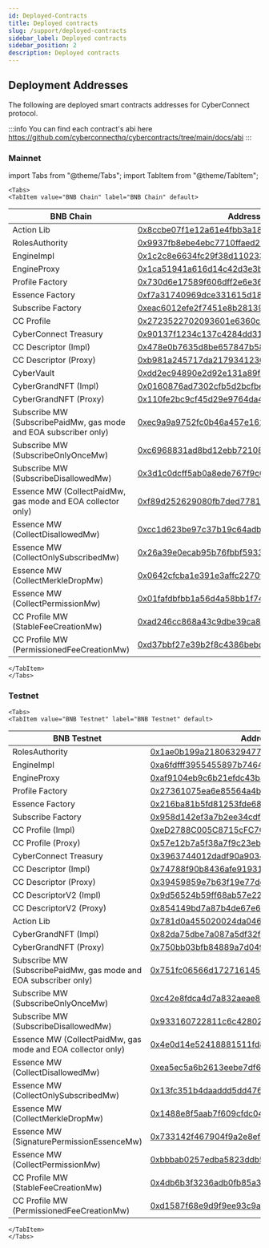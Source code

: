 ```yaml
---
id: Deployed-Contracts
title: Deployed contracts
slug: /support/deployed-contracts
sidebar_label: Deployed contracts
sidebar_position: 2
description: Deployed contracts
---
```


## Deployment Addresses

The following are deployed smart contracts addresses for CyberConnect protocol.

:::info
You can find each contract's abi here https://github.com/cyberconnecthq/cybercontracts/tree/main/docs/abi
:::

### Mainnet

import Tabs from "@theme/Tabs";
import TabItem from "@theme/TabItem";

```mdx-code-block
<Tabs>
<TabItem value="BNB Chain" label="BNB Chain" default>
```

| BNB Chain                                 | Address                                                                                                              |
| ----------------------------------------- | -------------------------------------------------------------------------------------------------------------------- |
| Action Lib                                | [0x8ccbe07f1e12a61e4fbb3a1895d35dce001ff73a](https://bscscan.com/address/0x8ccbe07f1e12a61e4fbb3a1895d35dce001ff73a) |
| RolesAuthority                            | [0x9937fb8ebe4ebc7710ffaed246584603f390be3e](https://bscscan.com/address/0x9937fb8ebe4ebc7710ffaed246584603f390be3e) |
| EngineImpl                                | [0x1c2c8e6634fc29f38d110233b5370a1b7ebbb6e5](https://bscscan.com/address/0x1c2c8e6634fc29f38d110233b5370a1b7ebbb6e5) |
| EngineProxy                               | [0x1ca51941a616d14c42d3e3b9e6e687d7f5054c3a](https://bscscan.com/address/0x1ca51941a616d14c42d3e3b9e6e687d7f5054c3a) |
| Profile Factory                           | [0x730d6e17589f606dff2e6e36c7abd8a8c2b40f91](https://bscscan.com/address/0x730d6e17589f606dff2e6e36c7abd8a8c2b40f91) |
| Essence Factory                           | [0xf7a31740969dce331615d189d355e5edf2b80b70](https://bscscan.com/address/0xf7a31740969dce331615d189d355e5edf2b80b70) |
| Subscribe Factory                         | [0xeac6012efe2f7451e8b28139e8d23bb3b540fecb](https://bscscan.com/address/0xeac6012efe2f7451e8b28139e8d23bb3b540fecb) |
| CC Profile                                | [0x2723522702093601e6360cae665518c4f63e9da6](https://bscscan.com/address/0x2723522702093601e6360cae665518c4f63e9da6) |
| CyberConnect Treasury                     | [0x90137f1234c137c4284dd317303f2717c871f70a](https://bscscan.com/address/0x90137f1234c137c4284dd317303f2717c871f70a) |
| CC Descriptor (Impl)                      | [0x478e0b7635d8be657847b58198c652b4a091708b](https://bscscan.com/address/0x478e0b7635d8be657847b58198c652b4a091708b) |
| CC Descriptor (Proxy)                     | [0xb981a245717da217934123026b531834aa80896d](https://bscscan.com/address/0xb981a245717da217934123026b531834aa80896d) |
| CyberVault                                | [0xdd2ec94890e2d92e131a89f73bfe124137e0c10e](https://bscscan.com/address/0xdd2ec94890e2d92e131a89f73bfe124137e0c10e) |
| CyberGrandNFT (Impl)                      | [0x0160876ad7302cfb5d2bcfbe664a436a69383a12](https://bscscan.com/address/0x0160876ad7302cfb5d2bcfbe664a436a69383a12) |
| CyberGrandNFT (Proxy)                     | [0x110fe2bc9cf45d29e9764da4f6274abf13111efc](https://bscscan.com/address/0x110fe2bc9cf45d29e9764da4f6274abf13111efc) |
| Subscribe MW (SubscribePaidMw, gas mode and EOA subscriber only)            | [0xec9a9a9752fc0b46a457e161de39ba54aad5324b](https://bscscan.com/address/0xec9a9a9752fc0b46a457e161de39ba54aad5324b) |
| Subscribe MW (SubscribeOnlyOnceMw)        | [0xc6968831ad8bd12ebb72108f6e4c51432580870d](https://bscscan.com/address/0xc6968831ad8bd12ebb72108f6e4c51432580870d) |
| Subscribe MW (SubscribeDisallowedMw)      | [0x3d1c0dcff5ab0a8ede767f9c094b9e12940f6428](https://bscscan.com/address/0x3d1c0dcff5ab0a8ede767f9c094b9e12940f6428) |
| Essence MW (CollectPaidMw, gas mode and EOA collector only)                | [0xf89d252629080fb7ded7781a3b99feb3642315a8](https://bscscan.com/address/0xf89d252629080fb7ded7781a3b99feb3642315a8) |
| Essence MW (CollectDisallowedMw)          | [0xcc1d623be97c37b19c64adbd35390260460b92e7](https://bscscan.com/address/0xcc1d623be97c37b19c64adbd35390260460b92e7) |
| Essence MW (CollectOnlySubscribedMw)      | [0x26a39e0ecab95b76fbbf593331e25caaa13f83c7](https://bscscan.com/address/0x26a39e0ecab95b76fbbf593331e25caaa13f83c7) |
| Essence MW (CollectMerkleDropMw)          | [0x0642cfcba1e391e3affc2270fd2a20e468bceeaa](https://bscscan.com/address/0x0642cfcba1e391e3affc2270fd2a20e468bceeaa) |
| Essence MW (CollectPermissionMw)          | [0x01fafdbfbb1a56d4a58bb1f7472fb866922ff6c4](https://bscscan.com/address/0x01fafdbfbb1a56d4a58bb1f7472fb866922ff6c4) |
| CC Profile MW (StableFeeCreationMw)       | [0xad246cc868a43c9dbe39ca814860b88714e20822](https://bscscan.com/address/0xad246cc868a43c9dbe39ca814860b88714e20822) |
| CC Profile MW (PermissionedFeeCreationMw) | [0xd37bbf27e39b2f8c4386bebccda0850eeffd2a82](https://bscscan.com/address/0xd37bbf27e39b2f8c4386bebccda0850eeffd2a82) |

```mdx-code-block
</TabItem>
</Tabs>
```

### Testnet

```mdx-code-block
<Tabs>
<TabItem value="BNB Testnet" label="BNB Testnet" default>
```

| BNB Testnet                               | Address                                                                                                                      |
| ----------------------------------------- | ---------------------------------------------------------------------------------------------------------------------------- |
| RolesAuthority                            | [0x1ae0b199a2180632947721d9c5ebc9daf0ec10e5](https://testnet.bscscan.com/address/0x1ae0b199a2180632947721d9c5ebc9daf0ec10e5) |
| EngineImpl                                | [0xa6fdfff3955455897b746432f945eab3b5fb5c1f](https://testnet.bscscan.com/address/0xa6fdfff3955455897b746432f945eab3b5fb5c1f) |
| EngineProxy                               | [0xaf9104eb9c6b21efdc43baaaee70662d6cce8798](https://testnet.bscscan.com/address/0xaf9104eb9c6b21efdc43baaaee70662d6cce8798) |
| Profile Factory                           | [0x27361075ea6e85564a4b00f5828235fc4c8c2e32](https://testnet.bscscan.com/address/0x27361075ea6e85564a4b00f5828235fc4c8c2e32) |
| Essence Factory                           | [0x216ba81b5fd81253fde6888039c6001d6f891efb](https://testnet.bscscan.com/address/0x216ba81b5fd81253fde6888039c6001d6f891efb) |
| Subscribe Factory                         | [0x958d142ef3a7b2ee34cdf1f81c135fb91a454a5c](https://testnet.bscscan.com/address/0x958d142ef3a7b2ee34cdf1f81c135fb91a454a5c) |
| CC Profile (Impl)                         | [0xeD2788C005C8715cFC7C2A29fF81B40b479Cc6fb](https://testnet.bscscan.com/address/0xeD2788C005C8715cFC7C2A29fF81B40b479Cc6fb) |
| CC Profile (Proxy)                        | [0x57e12b7a5f38a7f9c23ebd0400e6e53f2a45f271](https://testnet.bscscan.com/address/0x57e12b7a5f38a7f9c23ebd0400e6e53f2a45f271) |
| CyberConnect Treasury                     | [0x3963744012dadf90a9034ea1068f53108b1a3834](https://testnet.bscscan.com/address/0x3963744012dadf90a9034ea1068f53108b1a3834) |
| CC Descriptor (Impl)                      | [0x74788f90b8436afe91931c17a01023bce5d89c0f](https://testnet.bscscan.com/address/0x74788f90b8436afe91931c17a01023bce5d89c0f) |
| CC Descriptor (Proxy)                     | [0x39459859e7b63f19e77ddcc38f65a519d88dba8a](https://testnet.bscscan.com/address/0x39459859e7b63f19e77ddcc38f65a519d88dba8a) |
| CC DescriptorV2 (Impl)                    | [0x9d56524b59ff68ab57e22b8384cb5dcf9ce2068d](https://testnet.bscscan.com/address/0x9d56524b59ff68ab57e22b8384cb5dcf9ce2068d) |
| CC DescriptorV2 (Proxy)                   | [0x854149bd7a87b4de67e642d792b4ae7954835844](https://testnet.bscscan.com/address/0x854149bd7a87b4de67e642d792b4ae7954835844) |
| Action Lib                                | [0x781d0a455020024da046f823d9ea076b76a873f3](https://testnet.bscscan.com/address/0x781d0a455020024da046f823d9ea076b76a873f3) |
| CyberGrandNFT (Impl)                      | [0x82da75dbe7a087a5df32f0f4cc22da269369e922](https://testnet.bscscan.com/address/0x82da75dbe7a087a5df32f0f4cc22da269369e922) |
| CyberGrandNFT (Proxy)                     | [0x750bb03bfb84889a7d049969fb26ab53ea2e1541](https://testnet.bscscan.com/address/0x750bb03bfb84889a7d049969fb26ab53ea2e1541) |
| Subscribe MW (SubscribePaidMw, gas mode and EOA subscriber only)            | [0x751fc06566d17271614578849eb6c28fb1142ccc](https://testnet.bscscan.com/address/0x751fc06566d17271614578849eb6c28fb1142ccc) |
| Subscribe MW (SubscribeOnlyOnceMw)        | [0xc42e8fdca4d7a832aeae8355834ea71fd8439e1f](https://testnet.bscscan.com/address/0xc42e8fdca4d7a832aeae8355834ea71fd8439e1f) |
| Subscribe MW (SubscribeDisallowedMw)      | [0x933160722811c6c42802bea059674aa2446cd731](https://testnet.bscscan.com/address/0x933160722811c6c42802bea059674aa2446cd731) |
| Essence MW (CollectPaidMw, gas mode and EOA collector only)                | [0x4e0d14e52418881511fd8156585d4b03eec1ff36](https://testnet.bscscan.com/address/0x4e0d14e52418881511fd8156585d4b03eec1ff36) |
| Essence MW (CollectDisallowedMw)          | [0xea5ec5a6b2613eebe7df63a6ac394759514baa3f](https://testnet.bscscan.com/address/0xea5ec5a6b2613eebe7df63a6ac394759514baa3f) |
| Essence MW (CollectOnlySubscribedMw)      | [0x13fc351b4daaddd5dd4768ca62f41a10fe548642](https://testnet.bscscan.com/address/0x13fc351b4daaddd5dd4768ca62f41a10fe548642) |
| Essence MW (CollectMerkleDropMw)          | [0x1488e8f5aab7f609cfdc04997d5c73e4d7b6ad0d](https://testnet.bscscan.com/address/0x1488e8f5aab7f609cfdc04997d5c73e4d7b6ad0d) |
| Essence MW (SignaturePermissionEssenceMw) | [0x733142f467904f9a2e8efa0119523d3cc7a99b0b](https://testnet.bscscan.com/address/0x733142f467904f9a2e8efa0119523d3cc7a99b0b) |
| Essence MW (CollectPermissionMw)          | [0xbbbab0257edba5823ddb5aa62c08f07bd0d302d9](https://testnet.bscscan.com/address/0xbbbab0257edba5823ddb5aa62c08f07bd0d302d9) |
| CC Profile MW (StableFeeCreationMw)       | [0x4db6b3f3236adb0fb85a3957e740f07481c1dc99](https://testnet.bscscan.com/address/0x4db6b3f3236adb0fb85a3957e740f07481c1dc99) |
| CC Profile MW (PermissionedFeeCreationMw) | [0xd1587f68e9d9f9ee93c9aa6fc60c7da414e90818](https://testnet.bscscan.com/address/0xd1587f68e9d9f9ee93c9aa6fc60c7da414e90818) |

```mdx-code-block
</TabItem>
</Tabs>
```
